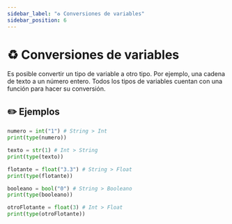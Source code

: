 ```yaml
---
sidebar_label: "♻️ Conversiones de variables"
sidebar_position: 6
---
```


# ♻️ Conversiones de variables

Es posible convertir un tipo de variable a otro tipo. Por ejemplo, una cadena de texto a un número entero. Todos los tipos de variables cuentan con una función para hacer su conversión.

## ✏️ Ejemplos

```python title="Ejemplos de las conversiones de variables"
numero = int("1") # String > Int
print(type(numero))

texto = str(1) # Int > String
print(type(texto))

flotante = float("3.3") # String > Float
print(type(flotante))

booleano = bool("0") # String > Booleano
print(type(booleano))

otroFlotante = float(3) # Int > Float
print(type(otroFlotante))
```
